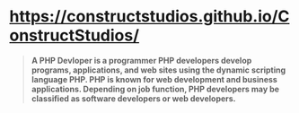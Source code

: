 # https://constructstudios.github.io/ConstructStudios/

>__**A PHP Devloper is a programmer PHP developers develop programs, applications, and web sites using the dynamic scripting language PHP. PHP is known for web development and business applications. Depending on job function, PHP developers may be classified as software developers or web developers.**__
